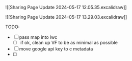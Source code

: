 ![[Sharing Page Update 2024-05-17 12.05.35.excalidraw]]

![[Sharing Page Update 2024-05-17 13.29.03.excalidraw]]

TODO:
- [ ] pass map into lwc
	- [ ] if ok, clean up VF to be as minimal as possible
- [ ] move google api key to c metadata
- [ ] 